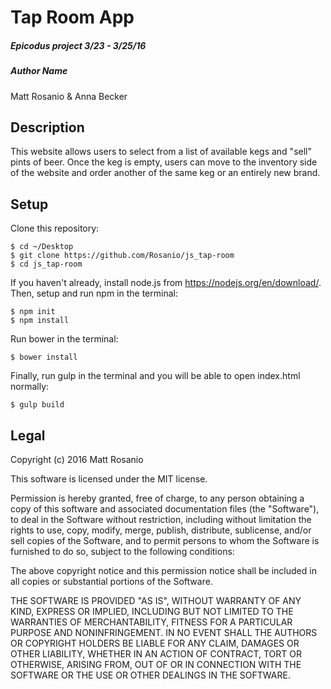 # Tap Room App

##### Epicodus project 3/23 - 3/25/16

##### Author Name
Matt Rosanio & Anna Becker

## Description
This website allows users to select from a list of available kegs and "sell" pints of beer. Once the keg is empty, users can move to the inventory side of the website and order another of the same keg or an entirely new brand.

## Setup

Clone this repository:
```
$ cd ~/Desktop
$ git clone https://github.com/Rosanio/js_tap-room
$ cd js_tap-room
```

If you haven't already, install node.js from https://nodejs.org/en/download/. Then, setup and run npm in the terminal:
```
$ npm init
$ npm install
```

Run bower in the terminal:
```
$ bower install
```

Finally, run gulp in the terminal and you will be able to open index.html normally:
```
$ gulp build
```

## Legal

Copyright (c) 2016 Matt Rosanio

This software is licensed under the MIT license.

Permission is hereby granted, free of charge, to any person obtaining a copy
of this software and associated documentation files (the "Software"), to deal
in the Software without restriction, including without limitation the rights
to use, copy, modify, merge, publish, distribute, sublicense, and/or sell
copies of the Software, and to permit persons to whom the Software is
furnished to do so, subject to the following conditions:

The above copyright notice and this permission notice shall be included in
all copies or substantial portions of the Software.

THE SOFTWARE IS PROVIDED "AS IS", WITHOUT WARRANTY OF ANY KIND, EXPRESS OR
IMPLIED, INCLUDING BUT NOT LIMITED TO THE WARRANTIES OF MERCHANTABILITY,
FITNESS FOR A PARTICULAR PURPOSE AND NONINFRINGEMENT. IN NO EVENT SHALL THE
AUTHORS OR COPYRIGHT HOLDERS BE LIABLE FOR ANY CLAIM, DAMAGES OR OTHER
LIABILITY, WHETHER IN AN ACTION OF CONTRACT, TORT OR OTHERWISE, ARISING FROM,
OUT OF OR IN CONNECTION WITH THE SOFTWARE OR THE USE OR OTHER DEALINGS IN
THE SOFTWARE.
